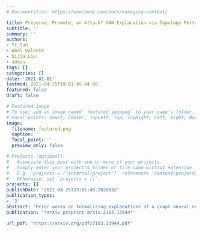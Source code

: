 ```yaml
---
# Documentation: https://wowchemy.com/docs/managing-content/

title: Preserve, Promote, or Attack? GNN Explanation via Topology Perturbation
subtitle: ''
summary: ''
authors:
- Yi Sun
- Abel Valente
- Sijia Liu
- admin
tags: []
categories: []
date: '2021-01-01'
lastmod: 2021-04-25T19:01:45-04:00
featured: false
draft: false

# Featured image
# To use, add an image named `featured.jpg/png` to your page's folder.
# Focal points: Smart, Center, TopLeft, Top, TopRight, Left, Right, BottomLeft, Bottom, BottomRight.
image:
  filename: featured.png
  caption: ''
  focal_point: ''
  preview_only: false

# Projects (optional).
#   Associate this post with one or more of your projects.
#   Simply enter your project's folder or file name without extension.
#   E.g. `projects = ["internal-project"]` references `content/project/deep-learning/index.md`.
#   Otherwise, set `projects = []`.
projects: []
publishDate: '2021-04-25T23:01:45.282863Z'
publication_types:
- '3'
abstract: "Prior works on formalizing explanations of a graph neural network (GNN) focus on a single use case - to preserve the prediction results through identifying important edges and nodes. In this paper, we develop a multi-purpose interpretation framework by acquiring a mask that indicates topology perturbations of the input graphs. We pack the framework into an interactive visualization system (GNNViz) which can fulfill multiple purposes: Preserve,Promote, or Attack GNN's predictions. We illustrate our approach's novelty and effectiveness with three case studies: First, GNNViz can assist non expert users to easily explore the relationship between graph topology and GNN's decision (Preserve), or to manipulate the prediction (Promote or Attack) for an image classification task on MS-COCO; Second, on the Pokec social network dataset, our framework can uncover unfairness and demographic biases; Lastly, it compares with state-of-the-art GNN explainer baseline on a synthetic dataset."
publication: '*arXiv preprint arXiv:2103.13944*'

url_pdf: 'https://arxiv.org/pdf/2103.13944.pdf'
---
```

